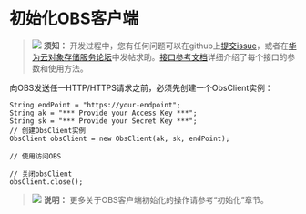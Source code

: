 # 初始化OBS客户端<a name="obs_21_0107"></a>

>![](public_sys-resources/icon-notice.gif) **须知：** 
>开发过程中，您有任何问题可以在github上[提交issue](https://github.com/huaweicloud/huaweicloud-sdk-java-obs/issues)，或者在[华为云对象存储服务论坛](https://bbs.huaweicloud.com/forum/forum-620-1.html)中发帖求助。[接口参考文档](https://obssdk.obs.cn-north-1.myhuaweicloud.com/apidoc/cn/java/index.html)详细介绍了每个接口的参数和使用方法。

向OBS发送任一HTTP/HTTPS请求之前，必须先创建一个ObsClient实例：

```
String endPoint = "https://your-endpoint";
String ak = "*** Provide your Access Key ***";
String sk = "*** Provide your Secret Key ***";
// 创建ObsClient实例
ObsClient obsClient = new ObsClient(ak, sk, endPoint);
 
// 使用访问OBS
        
// 关闭obsClient
obsClient.close();
```

>![](public_sys-resources/icon-note.gif) **说明：** 
>更多关于OBS客户端初始化的操作请参考“初始化”章节。


